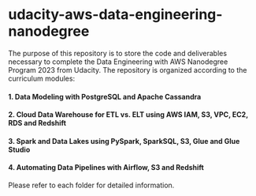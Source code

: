 # udacity-aws-data-engineering-nanodegree

The purpose of this repository is to store the code and deliverables necessary to complete the Data Engineering with AWS Nanodegree Program 2023 from Udacity. The repository is organized according to the curriculum modules:

#### 1. Data Modeling with PostgreSQL and Apache Cassandra

#### 2. Cloud Data Warehouse for ETL vs. ELT using AWS IAM, S3, VPC, EC2, RDS and Redshift

#### 3. Spark and Data Lakes using PySpark, SparkSQL, S3, Glue and Glue Studio

#### 4. Automating Data Pipelines with Airflow, S3 and Redshift

Please refer to each folder for detailed information.
